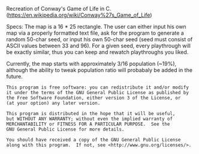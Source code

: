 Recreation of Conway's Game of Life in C.
(https://en.wikipedia.org/wiki/Conway%27s_Game_of_Life)

Specs:
The map is a 16 * 25 rectangle. The user can either input his own map via a properly formatted text file, ask for the program to generate a random 50-char seed, or input his own 50-char seed (seed must consist of ASCII values between 33 and 96). For a given seed, every playthrough will be exactly similar, thus you can keep and rewatch playthroughs you liked.

Currently, the map starts with approximately 3/16 population (~19%), although the ability to tweak population ratio will probabaly be added in the future.

    This program is free software: you can redistribute it and/or modify
    it under the terms of the GNU General Public License as published by
    the Free Software Foundation, either version 3 of the License, or
    (at your option) any later version.

    This program is distributed in the hope that it will be useful,
    but WITHOUT ANY WARRANTY; without even the implied warranty of
    MERCHANTABILITY or FITNESS FOR A PARTICULAR PURPOSE.  See the
    GNU General Public License for more details.

    You should have received a copy of the GNU General Public License
    along with this program.  If not, see <http://www.gnu.org/licenses/>.
